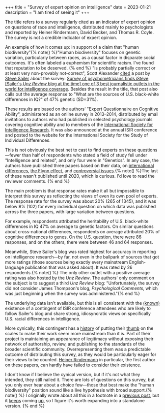 +++
title = "Survey of expert opinion on intelligence"
date = 2023-01-21
description = "I am tired of seeing it"
+++

The title refers to a survey regularly cited as an indicator of expert opinion on questions of race and intelligence, distributed mainly to psychologists and reported by Heiner Rindermann, David Becker, and Thomas R. Coyle. The survey is not a credible indicator of expert opinion.

An example of how it comes up: in support of a claim that "human biodiversity"{% note() %}"Human biodiversity" focuses on genetic variation, particularly between races, as a causal factor in disparate social outcomes. It's often labeled a euphemism for scientific racism. I've found that reputation to be deserved. {% end %} "is probably partially correct or at least very non-provably not-correct", Scott Alexander [cited](https://muireall.space/acx/) a post by [Steve Sailer](https://en.wikipedia.org/wiki/Steve_Sailer) about the survey: [Survey of psychometricians finds iSteve [Sailer's *Unz Review* blog at the time] one of 3 best journalistic outlets in the world for intelligence coverage](https://web.archive.org/web/20220612040907/https://isteve.blogspot.com/2013/12/survey-of-psychometricians-finds-isteve.html). Besides the result in the title, that post also calls out the average response to "What are the sources of U.S. black-white differences in IQ?" of 47% genetic (SD=31%).

These results are based on the authors' "Expert Questionnaire on Cognitive Ability", administered as an online survey in 2013–2014, distributed by email invitations to authors who had published in selected psychology journals covering cognitive ability and to members of the [International Society for Intelligence Research](https://en.wikipedia.org/wiki/International_Society_for_Intelligence_Research). It was also announced at the annual ISIR conference and posted to the website for the International Society for the Study of Individual Differences.

This is not obviously the best net to cast to find experts on these questions—fewer than half of respondents who stated a field of study fell under "Intelligence and related", and only four were in "Genetics". In any case, the authors have published three papers based on their data, on [international differences](https://www.frontiersin.org/articles/10.3389/fpsyg.2016.00399/full), [the Flynn effect](https://www.sciencedirect.com/science/article/pii/S0191886916310984?ref=cra_js_challenge&fr=RR-1), and [controversial issues](https://www.sciencedirect.com/science/article/pii/S0160289619301886).{% note() %}The last of these wasn't published until 2020, which is curious. I'd love to read the reviewer comments. {% end %}

The main problem is that response rates make it all but impossible to interpret this survey as reflecting the views of even its own pool of experts. The response rate for the survey was about 20% (265 of 1345), and it was below 8% (102) for every individual question on which data was published across the three papers, with large variation between questions.

For example, respondents attributed the heritability of U.S. black-white differences in IQ 47% on average to genetic factors. On similar questions about cross-national differences, respondents on average attributed 20% of cognitive differences to genes. On the U.S. question, there were 86 responses, and on the others, there were between 46 and 64 responses.

Meanwhile, Steve Sailer's blog was rated highest for accuracy in reporting on intelligence research—by far, not even in the ballpark of sources that got more ratings (those sources being exactly every mainstream English-language publication that was asked about). It was rated by 26 respondents.{% note() %} The only other outlet with a positive average rating was also hosted by the *Unz Review*. The authors' only comment on the subject is to suggest a third *Unz Review* blog: "Unfortunately, the survey did not consider James Thompson's blog, *Psychological Comments*, which was just beginning when the survey was administered."{% end %}

The underlying data isn't available, but this is all consistent with the [(known)](https://web.archive.org/web/20220820221313/https://twitter.com/Pinkerite1/status/1558198957247021059) existence of a contingent of ISIR conference attendees who are likely to follow Sailer's blog and share strong, idiosyncratic views on specifically U.S. racial differences in intelligence.

More cynically, this contingent has a [history](https://kevinabird.github.io/2019/12/18/The-Genetic-Hypothesis-and-Scientific-Racism.html) of putting their [thumb](https://race.undark.org/articles/drapers-millions-the-philanthropic-wellspring-of-modern-race-science) on the scales to make their work seem more mainstream than it is. Part of their project is maintaining an appearance of legitimacy without exposing their network of authorship, review, and publishing to the standards of the broader scientific community. Overrepresenting them was a predictable outcome of distributing this survey, as they would be particularly eager for their views to be counted. [Heiner Rindermann](https://en.wikipedia.org/wiki/Heiner_Rindermann) in particular, the first author on these papers, can hardly have failed to consider their existence.

I don't know if I believe the cynical version, but if it's not what they intended, they still nailed it. There are lots of questions on this survey, but you only ever hear about a choice few—those that best make the "human biodiversity" position sound like a live hypothesis with broad support.{% note() %} I originally wrote about all this in a footnote in a [previous post](https://muireall.space/acx/), but it [keeps](https://forum.effectivealtruism.org/posts/ALzE9JixLLEexTKSq/cea-statement-on-nick-bostrom-s-email?commentId=G9XPPktpYY7ui43TL) coming [up](https://forum.effectivealtruism.org/posts/ALzE9JixLLEexTKSq/cea-statement-on-nick-bostrom-s-email?commentId=KBmfzF3sLHhbFDBaJ), so I figure it's worth expanding into a standalone version. {% end %}
